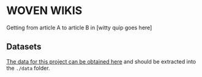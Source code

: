 # WOVEN WIKIS 

Getting from article A to article B in [witty quip goes here]

## Datasets

[The data for this project can be obtained here](http://snap.stanford.edu/data/wiki-topcats.html) and should be extracted into the `./data` folder.
